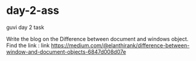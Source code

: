 # day-2-ass
guvi day 2 task


Write the blog on the Difference between document and windows object.
Find the link : link https://medium.com/@elanthirank/difference-between-window-and-document-objects-6847d008d07e
